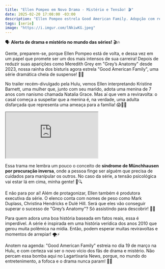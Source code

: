 ```yaml
---
title: "Ellen Pompeo em Novo Drama - Mistério e Tensão! 🎬"
date: 2025-02-20 17:08:00 -03:00
description: "Ellen Pompeo estrela Good American Family. Adopção com reviravoltas e suspense baseado em fatos reais. Estreia em 19 de março! 😱✨"
tags: [serie]
image: "https://i.imgur.com/lNkiwKG.jpeg"
---
```


🗣️ **Alerta de drama e mistério no mundo das séries!** 🎬🔥

Gente, preparem-se, porque Ellen Pompeo está de volta, e dessa vez em um papel que promete ser um dos mais intensos de sua carreira! Depois de reduzir suas aparições como Meredith Grey em "Grey’s Anatomy" desde 2023, nossa rainha dos bisturis agora estrela "Good American Family", uma série dramática cheia de suspense! 🍿🌟

No trailer recém-divulgado pela Hulu, vemos Ellen interpretando Kristine Barnett, uma mulher que, junto com seu marido, adota uma menina de 7 anos com nanismo chamada Natalia Grace. Mas aí que vem a reviravolta: o casal começa a suspeitar que a menina é, na verdade, uma adulta disfarçada que representa uma ameaça para a família! 😱🕵️‍♀️

<div class="plyr__video-embed" id="player">
 <iframe src="https://www.youtube.com/watch?v=3_QlAf1rRGE?origin=https://tisha.geanramos.com.br" allowfullscreen="" allowtransparency="" allow="autoplay"></iframe>
</div>

Essa trama me lembra um pouco o conceito de **síndrome de Münchhausen por procuração inversa**, onde a pessoa finge ser alguém que precisa de cuidados para manipular os outros. No caso da série, a tensão psicológica vai estar lá em cima, minha gente! 🧠🔍

E não para por aí! Além de protagonizar, Ellen também é produtora executiva da série. O elenco conta com nomes de peso como Mark Duplass, Christina Hendricks e Dulé Hill. Será que eles vão conseguir superar o sucesso de "Grey’s Anatomy"? Só assistindo para descobrir! 🎥✨

Para quem adora uma boa história baseada em fatos reais, essa é imperdível. A série é inspirada em uma história verídica dos anos 2010 que gerou muita polêmica na mídia. Então, podem esperar muitas reviravoltas e momentos de arrepiar! 🌪️⚡

Anotem na agenda: "Good American Family" estreia no dia 19 de março na Hulu, e com certeza vai ser o novo vício dos fãs de drama e mistério. Não percam essa bomba aqui no Lagartixaria News, porque, no mundo do entretenimento, a fofoca e o drama nunca param! 🦎🔥
